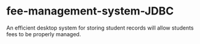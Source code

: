 # fee-management-system-JDBC
An efficient desktop system for storing student records will allow students fees to be properly managed.
